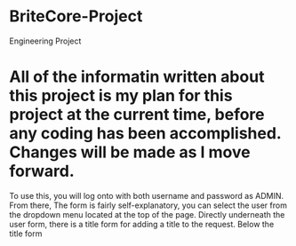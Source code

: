# BriteCore-Project
Engineering Project

# All of the informatin written about this project is my plan for this project at the current time, before any coding has been accomplished. Changes will be made as I move forward.

To use this, you will log onto <website> with both username and password as ADMIN.
From there, The form is fairly self-explanatory, you can select the user from the dropdown menu located at the top of the page.
Directly underneath the user form, there is a title form for adding a title to the request.
Below the title form
